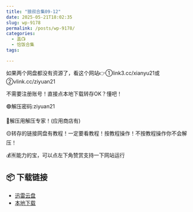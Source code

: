 ```yaml
---
title: "狼叔合集09-12"
date: 2025-05-21T18:02:35
slug: wp-9178
permalink: /posts/wp-9178/
categories:
  - 盖📺
  - 恰饭合集
tags:

---
```


如果两个网盘都没有资源了，看这个网站👉①link3.cc/xianyu21或②vlink.cc/ziyuan21

不需要注册账号！直接点本地下载转存OK？懂吧！

🟢解压密码:ziyuan21

🔵解压用解压专家！(应用商店有)

🟡转存的链接网盘有教程！一定要看教程！按教程操作！不按教程操作你不会解压！

💰🈶能力的宝，可以点左下角赞赏支持一下网站运行

## 📦 下载链接
- [迅雷云盘](https://blziyuan21.com/pay-download/9178?key=9ad4e2c41c&down_id=0)
- [本地下载](https://blziyuan21.com/pay-download/9178?key=9ad4e2c41c&down_id=1)

